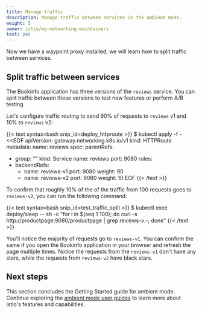 ```yaml
---
title: Manage traffic
description: Manage traffic between services in the ambient mode.
weight: 5
owner: istio/wg-networking-maintainers
test: yes
---
```


Now we have a waypoint proxy installed, we will learn how to split traffic between services.

## Split traffic between services

The Bookinfo application has three versions of the `reviews` service. You can split traffic between these versions to test new features or perform A/B testing.

Let's configure traffic routing to send 90% of requests to `reviews` v1 and 10% to `reviews` v2:

{{< text syntax=bash snip_id=deploy_httproute >}}
$ kubectl apply -f - <<EOF
apiVersion: gateway.networking.k8s.io/v1
kind: HTTPRoute
metadata:
  name: reviews
spec:
  parentRefs:
  - group: ""
    kind: Service
    name: reviews
    port: 9080
  rules:
  - backendRefs:
    - name: reviews-v1
      port: 9080
      weight: 90
    - name: reviews-v2
      port: 9080
      weight: 10
EOF
{{< /text >}}

To confirm that roughly 10% of the of the traffic from 100 requests goes to `reviews-v2`, you can run the following command:

{{< text syntax=bash snip_id=test_traffic_split >}}
$ kubectl exec deploy/sleep -- sh -c "for i in \$(seq 1 100); do curl -s http://productpage:9080/productpage | grep reviews-v.-; done"
{{< /text >}}

You'll notice the majority of requests go to `reviews-v1`. You can confirm the same if you open the Bookinfo application in your browser and refresh the page multiple times. Notice the requests from the `reviews-v1` don't have any stars, while the requests from `reviews-v2` have black stars.

## Next steps

This section concludes the Getting Started guide for ambient mode. Continue exploring the [ambient mode user guides](/docs/ambient/usage/) to learn more about Istio's features and capabilities.
